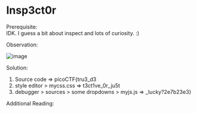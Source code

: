 # Insp3ct0r

Prerequisite:<br>
IDK. I guess a bit about inspect and lots of curiosity. :)

Observation: <br>

![image](https://github.com/MHKace/Walkthroughs/assets/157091170/14ff7a3a-5ffb-43ec-8e6b-395dbb49f9ab)


Solution:<br>
1. Source code    => picoCTF{tru3_d3
2. style editor > mycss.css    => t3ct1ve_0r_ju5t
3. debugger > sources > some dropdowns > myjs.js   => _lucky?2e7b23e3}

Additional Reading:
